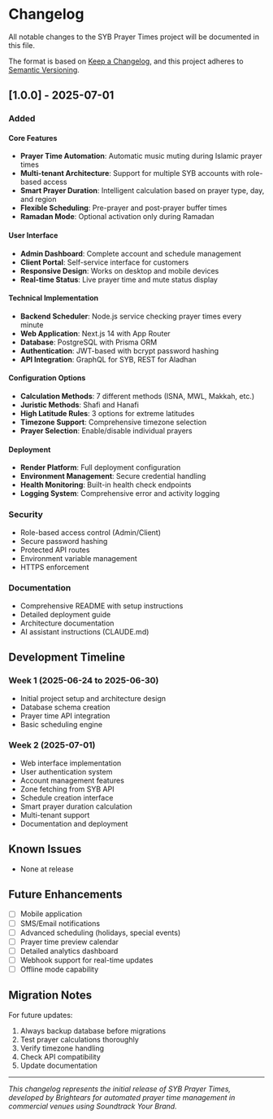 # Changelog

All notable changes to the SYB Prayer Times project will be documented in this file.

The format is based on [Keep a Changelog](https://keepachangelog.com/en/1.0.0/),
and this project adheres to [Semantic Versioning](https://semver.org/spec/v2.0.0.html).

## [1.0.0] - 2025-07-01

### Added

#### Core Features
- **Prayer Time Automation**: Automatic music muting during Islamic prayer times
- **Multi-tenant Architecture**: Support for multiple SYB accounts with role-based access
- **Smart Prayer Duration**: Intelligent calculation based on prayer type, day, and region
- **Flexible Scheduling**: Pre-prayer and post-prayer buffer times
- **Ramadan Mode**: Optional activation only during Ramadan

#### User Interface
- **Admin Dashboard**: Complete account and schedule management
- **Client Portal**: Self-service interface for customers
- **Responsive Design**: Works on desktop and mobile devices
- **Real-time Status**: Live prayer time and mute status display

#### Technical Implementation
- **Backend Scheduler**: Node.js service checking prayer times every minute
- **Web Application**: Next.js 14 with App Router
- **Database**: PostgreSQL with Prisma ORM
- **Authentication**: JWT-based with bcrypt password hashing
- **API Integration**: GraphQL for SYB, REST for Aladhan

#### Configuration Options
- **Calculation Methods**: 7 different methods (ISNA, MWL, Makkah, etc.)
- **Juristic Methods**: Shafi and Hanafi
- **High Latitude Rules**: 3 options for extreme latitudes
- **Timezone Support**: Comprehensive timezone selection
- **Prayer Selection**: Enable/disable individual prayers

#### Deployment
- **Render Platform**: Full deployment configuration
- **Environment Management**: Secure credential handling
- **Health Monitoring**: Built-in health check endpoints
- **Logging System**: Comprehensive error and activity logging

### Security
- Role-based access control (Admin/Client)
- Secure password hashing
- Protected API routes
- Environment variable management
- HTTPS enforcement

### Documentation
- Comprehensive README with setup instructions
- Detailed deployment guide
- Architecture documentation
- AI assistant instructions (CLAUDE.md)

## Development Timeline

### Week 1 (2025-06-24 to 2025-06-30)
- Initial project setup and architecture design
- Database schema creation
- Prayer time API integration
- Basic scheduling engine

### Week 2 (2025-07-01)
- Web interface implementation
- User authentication system
- Account management features
- Zone fetching from SYB API
- Schedule creation interface
- Smart prayer duration calculation
- Multi-tenant support
- Documentation and deployment

## Known Issues
- None at release

## Future Enhancements
- [ ] Mobile application
- [ ] SMS/Email notifications
- [ ] Advanced scheduling (holidays, special events)
- [ ] Prayer time preview calendar
- [ ] Detailed analytics dashboard
- [ ] Webhook support for real-time updates
- [ ] Offline mode capability

## Migration Notes

For future updates:
1. Always backup database before migrations
2. Test prayer calculations thoroughly
3. Verify timezone handling
4. Check API compatibility
5. Update documentation

---

*This changelog represents the initial release of SYB Prayer Times, developed by Brightears for automated prayer time management in commercial venues using Soundtrack Your Brand.*